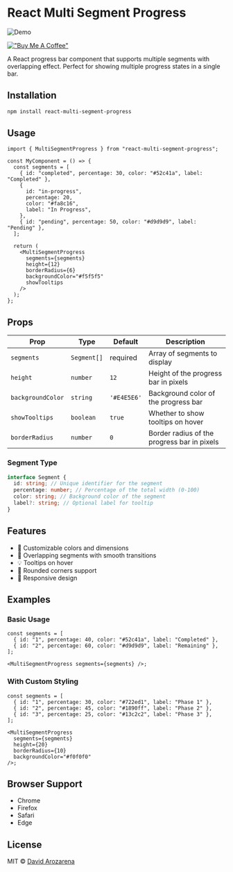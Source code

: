 # React Multi Segment Progress

![Demo](https://github.com/user-attachments/assets/01a66846-9e83-4644-a9a0-fecae90ffc29)

[!["Buy Me A Coffee"](https://www.buymeacoffee.com/assets/img/custom_images/orange_img.png)](https://www.buymeacoffee.com/darozarena)

A React progress bar component that supports multiple segments with overlapping effect. Perfect for showing multiple progress states in a single bar.

## Installation

```bash
npm install react-multi-segment-progress
```

## Usage

```tsx
import { MultiSegmentProgress } from "react-multi-segment-progress";

const MyComponent = () => {
  const segments = [
    { id: "completed", percentage: 30, color: "#52c41a", label: "Completed" },
    {
      id: "in-progress",
      percentage: 20,
      color: "#fa8c16",
      label: "In Progress",
    },
    { id: "pending", percentage: 50, color: "#d9d9d9", label: "Pending" },
  ];

  return (
    <MultiSegmentProgress
      segments={segments}
      height={12}
      borderRadius={6}
      backgroundColor="#f5f5f5"
      showTooltips
    />
  );
};
```

## Props

| Prop              | Type        | Default     | Description                                 |
| ----------------- | ----------- | ----------- | ------------------------------------------- |
| `segments`        | `Segment[]` | required    | Array of segments to display                |
| `height`          | `number`    | `12`        | Height of the progress bar in pixels        |
| `backgroundColor` | `string`    | `'#E4E5E6'` | Background color of the progress bar        |
| `showTooltips`    | `boolean`   | `true`      | Whether to show tooltips on hover           |
| `borderRadius`    | `number`    | `0`         | Border radius of the progress bar in pixels |

### Segment Type

```typescript
interface Segment {
  id: string; // Unique identifier for the segment
  percentage: number; // Percentage of the total width (0-100)
  color: string; // Background color of the segment
  label?: string; // Optional label for tooltip
}
```

## Features

- 🎨 Customizable colors and dimensions
- 🔄 Overlapping segments with smooth transitions
- 💡 Tooltips on hover
- 🎯 Rounded corners support
- 📱 Responsive design

## Examples

### Basic Usage

```tsx
const segments = [
  { id: "1", percentage: 40, color: "#52c41a", label: "Completed" },
  { id: "2", percentage: 60, color: "#d9d9d9", label: "Remaining" },
];

<MultiSegmentProgress segments={segments} />;
```

### With Custom Styling

```tsx
const segments = [
  { id: "1", percentage: 30, color: "#722ed1", label: "Phase 1" },
  { id: "2", percentage: 45, color: "#1890ff", label: "Phase 2" },
  { id: "3", percentage: 25, color: "#13c2c2", label: "Phase 3" },
];

<MultiSegmentProgress
  segments={segments}
  height={20}
  borderRadius={10}
  backgroundColor="#f0f0f0"
/>;
```

## Browser Support

- Chrome
- Firefox
- Safari
- Edge

## License

MIT © [David Arozarena](https://github.com/darozarena)
